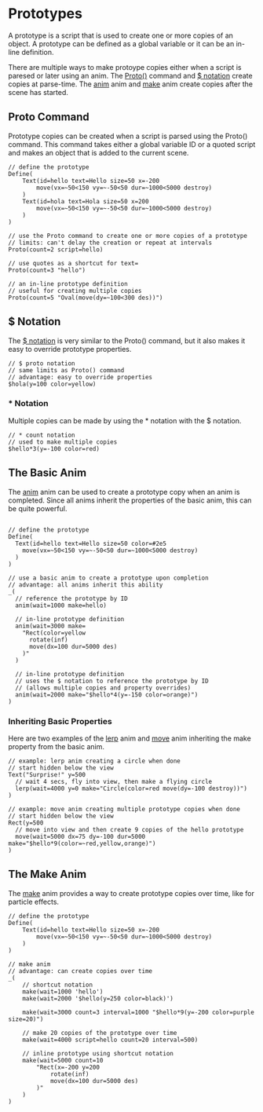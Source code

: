 # Prototypes
A prototype is a script that is used to create one or more copies of an object.  A prototype can be defined as a global variable or it can be an in-line definition.

There are multiple ways to make protoype copies either when a script is paresed or later using an anim.  The [Proto()](./objects.md#prototypes) command and [$ notation](./objects.md#prototype-id) create copies at parse-time.  The [anim](./anims.md#anim--listen) anim and [make](./anims.md#make) anim create copies after the scene has started.

## Proto Command
Prototype copies can be created when a script is parsed using the Proto() command.  This command takes either a global variable ID or a quoted script and makes an object that is added to the current scene.

```
// define the prototype
Define(
    Text(id=hello text=Hello size=50 x=-200 
        move(vx=~50<150 vy=~-50<50 dur=~1000<5000 destroy)
    )
    Text(id=hola text=Hola size=50 x=200 
        move(vx=~50<150 vy=~-50<50 dur=~1000<5000 destroy)
    )
)

// use the Proto command to create one or more copies of a prototype
// limits: can't delay the creation or repeat at intervals
Proto(count=2 script=hello)

// use quotes as a shortcut for text=
Proto(count=3 "hello")

// an in-line prototype definition
// useful for creating multiple copies
Proto(count=5 "Oval(move(dy=~100<300 des))")
```
## $ Notation
The [$ notation](./objects.md#prototype-id) is very similar to the Proto() command, but it also makes it easy to override prototype properties.
```
// $ proto notation
// same limits as Proto() command
// advantage: easy to override properties
$hola(y=100 color=yellow)
```
### * Notation
Multiple copies can be made by using the * notation with the $ notation.
```
// * count notation
// used to make multiple copies
$hello*3(y=-100 color=red)
```
## The Basic Anim
The [anim](./anims.md#anim--listen) anim can be used to create a prototype copy when an anim is completed.  Since all anims inherit the properties of the basic anim, this can be quite powerful.
```

// define the prototype
Define(
  Text(id=hello text=Hello size=50 color=#2e5
    move(vx=~50<150 vy=~-50<50 dur=~1000<5000 destroy)
  )
)

// use a basic anim to create a prototype upon completion
// advantage: all anims inherit this ability
_(
  // reference the prototype by ID
  anim(wait=1000 make=hello)

  // in-line prototype definition
  anim(wait=3000 make=
    "Rect(color=yellow
      rotate(inf)
      move(dx=100 dur=5000 des)
    )"
  )

  // in-line prototype definition 
  // uses the $ notation to reference the prototype by ID
  // (allows multiple copies and property overrides)
  anim(wait=2000 make="$hello*4(y=-150 color=orange)")
)
```
### Inheriting Basic Properties
Here are two examples of the [lerp](./anims.md#lerp--tween) anim and [move](./anims.md#move) anim inheriting the make property from the basic anim.

```
// example: lerp anim creating a circle when done
// start hidden below the view
Text("Surprise!" y=500
  // wait 4 secs, fly into view, then make a flying circle 
  lerp(wait=4000 y=0 make="Circle(color=red move(dy=-100 destroy))")
)

// example: move anim creating multiple prototype copies when done
// start hidden below the view
Rect(y=500
  // move into view and then create 9 copies of the hello prototype
  move(wait=5000 dx=75 dy=-100 dur=5000 make="$hello*9(color=~red,yellow,orange)")
)
```
## The Make Anim
The [make](./anims.md#make) anim provides a way to create prototype copies over time, like for particle effects.
```
// define the prototype
Define(
    Text(id=hello text=Hello size=50 x=-200 
        move(vx=~50<150 vy=~-50<50 dur=~1000<5000 destroy)
    )
)

// make anim
// advantage: can create copies over time
_(
    // shortcut notation
    make(wait=1000 'hello')
    make(wait=2000 '$hello(y=250 color=black)')

    make(wait=3000 count=3 interval=1000 "$hello*9(y=-200 color=purple size=20)")

    // make 20 copies of the prototype over time
    make(wait=4000 script=hello count=20 interval=500)

    // inline prototype using shortcut notation
    make(wait=5000 count=10 
        "Rect(x=-200 y=200
            rotate(inf)
            move(dx=100 dur=5000 des)
        )"
    )
)
```